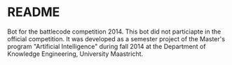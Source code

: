 # README #

Bot for the battlecode competition 2014. This bot did not particiapte in the official competition.
It was developed as a semester project of the Master's program "Artificial Intelligence" during fall 2014 at the Department of Knowledge Engineering, University Maastricht.
